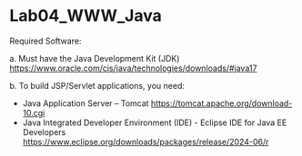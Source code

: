 # Lab04_WWW_Java

Required Software:

a. Must have the Java Development Kit (JDK)
https://www.oracle.com/cis/java/technologies/downloads/#java17

b. To build JSP/Servlet applications, you need:
- Java Application Server – Tomcat
https://tomcat.apache.org/download-10.cgi
- Java Integrated Developer Environment (IDE) - Eclipse IDE for Java EE Developers
https://www.eclipse.org/downloads/packages/release/2024-06/r
